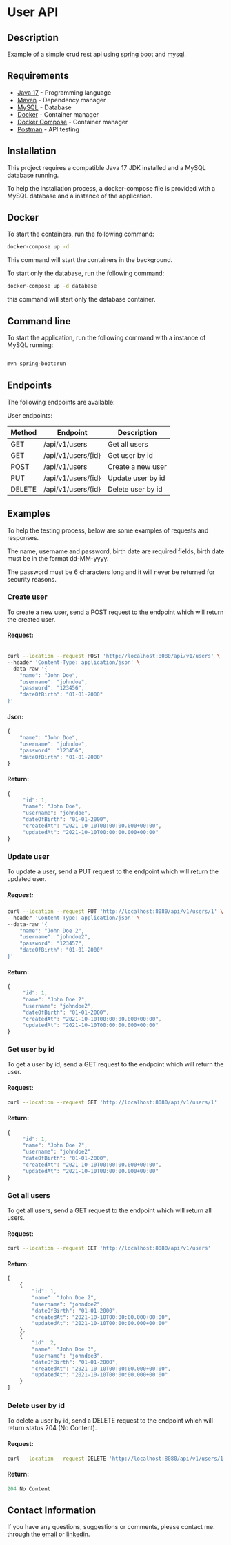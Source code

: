 # User API

## Description

Example of a simple crud rest api
using [spring boot](https://spring.io/projects/spring-boot) and
[mysql](https://www.mysql.com/).

## Requirements

- [Java 17](https://www.oracle.com/java/technologies/javase-jdk11-downloads.html) - Programming language
- [Maven](https://maven.apache.org/) - Dependency manager
- [MySQL](https://www.mysql.com/) - Database
- [Docker](https://www.docker.com/) - Container manager
- [Docker Compose](https://docs.docker.com/compose/) - Container manager
- [Postman](https://www.postman.com/) - API testing

## Installation

This project requires a compatible Java 17 JDK installed and
a MySQL database running.

To help the installation process, a docker-compose file is provided
with a MySQL database and a instance of the application.

## Docker

To start the containers, run the following command:

```bash
docker-compose up -d
```

This command will start the containers in the background.

To start only the database, run the following command:

```bash
docker-compose up -d database
```

this command will start only the database container.

## Command line

To start the application, run the following command
with a instance of MySQL running:

```bash

mvn spring-boot:run

```

## Endpoints

The following endpoints are available:

User endpoints:

| Method | Endpoint           | Description       |
|--------|--------------------|-------------------|
| GET    | /api/v1/users      | Get all users     |
| GET    | /api/v1/users/{id} | Get user by id    |
| POST   | /api/v1/users      | Create a new user |
| PUT    | /api/v1/users/{id} | Update user by id |
| DELETE | /api/v1/users/{id} | Delete user by id |

## Examples

To help the testing process, below are some examples of
requests and responses.

The name, username and password, birth date are required fields,
birth date must be in the format dd-MM-yyyy.

The password must be 6 characters long and it will never be returned
for security reasons.

### Create user

To create a new user, send a POST request to the endpoint
which will return the created user.

#### Request:

```bash

curl --location --request POST 'http://localhost:8080/api/v1/users' \
--header 'Content-Type: application/json' \
--data-raw '{
    "name": "John Doe",
    "username": "johndoe",
    "password": "123456",
    "dateOfBirth": "01-01-2000"
}'

```
#### Json:

```javascript
{
    "name": "John Doe",
    "username": "johndoe",
    "password": "123456",
    "dateOfBirth": "01-01-2000"
}
```

#### Return:

```javascript
{
     "id": 1, 
     "name": "John Doe", 
     "username": "johndoe",
     "dateOfBirth": "01-01-2000",
     "createdAt": "2021-10-10T00:00:00.000+00:00",
     "updatedAt": "2021-10-10T00:00:00.000+00:00"
}
```

### Update user

To update a user, send a PUT request to the endpoint
which will return the updated user.

##### Request:

```bash
curl --location --request PUT 'http://localhost:8080/api/v1/users/1' \
--header 'Content-Type: application/json' \
--data-raw '{
    "name": "John Doe 2",
    "username": "johndoe2",
    "password": "123457",
    "dateOfBirth": "01-01-2000"
}'
```

#### Return:

```javascript
{
     "id": 1, 
     "name": "John Doe 2", 
     "username": "johndoe2",
     "dateOfBirth": "01-01-2000",
     "createdAt": "2021-10-10T00:00:00.000+00:00",
     "updatedAt": "2021-10-10T00:00:00.000+00:00"
}
```

### Get user by id

To get a user by id, send a GET request to the endpoint
which will return the user.

#### Request:

```bash
curl --location --request GET 'http://localhost:8080/api/v1/users/1'
```

#### Return:

```javascript
{
     "id": 1, 
     "name": "John Doe 2", 
     "username": "johndoe2",
     "dateOfBirth": "01-01-2000",
     "createdAt": "2021-10-10T00:00:00.000+00:00",
     "updatedAt": "2021-10-10T00:00:00.000+00:00"
}
```

### Get all users

To get all users, send a GET request to the endpoint
which will return all users.

#### Request:

```bash
curl --location --request GET 'http://localhost:8080/api/v1/users'
```

#### Return:

```javascript
[
    {
        "id": 1, 
        "name": "John Doe 2", 
        "username": "johndoe2",
        "dateOfBirth": "01-01-2000",
        "createdAt": "2021-10-10T00:00:00.000+00:00",
        "updatedAt": "2021-10-10T00:00:00.000+00:00"
    },
    {
        "id": 2, 
        "name": "John Doe 3", 
        "username": "johndoe3",
        "dateOfBirth": "01-01-2000",
        "createdAt": "2021-10-10T00:00:00.000+00:00",
        "updatedAt": "2021-10-10T00:00:00.000+00:00"
    }
]
```

### Delete user by id

To delete a user by id, send a DELETE request to the endpoint
which will return status 204 (No Content).

#### Request:

```bash
curl --location --request DELETE 'http://localhost:8080/api/v1/users/1'
```

#### Return:

```javascript
204 No Content
```

## Contact Information

If you have any questions, suggestions or comments, please contact me.
through the [email](mailto:anderson.higo2@gmail.com) or 
[linkedin](https://www.linkedin.com/in/andersonhsporto/).
